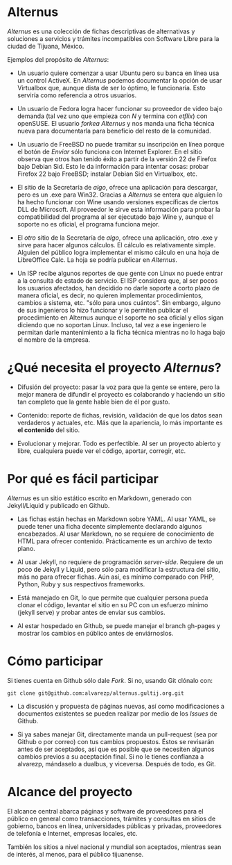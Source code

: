 Alternus
========

*Alternus* es una colección de fichas descriptivas de alternativas y
soluciones a servicios y trámites incompatibles con Software Libre para la
ciudad de Tijuana, México.

Ejemplos del propósito de *Alternus*:

* Un usuario quiere comenzar a usar Ubuntu pero su banca en línea usa
  un control ActiveX. En *Alternus* podemos documentar la opción de usar
  Virtualbox que, aunque dista de ser lo óptimo, le funcionaría. Esto
  serviría como referencia a otros usuarios.

* Un usuario de Fedora logra hacer funcionar su proveedor de video bajo
  demanda (tal vez uno que empieza con *N* y termina con *etflix*) con
  openSUSE. El usuario *forkea* *Alternus* y nos manda una ficha
  técnica nueva para documentarla para beneficio del resto de la comunidad.

* Un usuario de FreeBSD no puede tramitar su inscripción en línea
  porque el botón de *Enviar* sólo funciona con Internet Explorer. En
  el sitio observa que otros han tenido éxito a partir de la versión
  22 de Firefox bajo Debian Sid. Esto le da información para intentar
  cosas: probar Firefox 22 bajo FreeBSD; instalar Debian Sid en
  Virtualbox, etc.

* El sitio de la Secretaría de *algo*, ofrece una aplicación
  para descargar, pero es un .exe para Win32. Gracias a
  *Alternus* se entera que alguien lo ha hecho funcionar con Wine
  usando versiones específicas de ciertos DLL de Microsoft. Al proveedor
  le sirve esta información para probar la compatibilidad del programa
  al ser ejecutado bajo Wine y, aunque el soporte no es oficial, el
  programa funciona mejor.

* El *otro* sitio de la Secretaría de *algo*, ofrece una
  aplicación, otro .exe y sirve para hacer algunos cálculos. El cálculo es
  relativamente simple. Alguien del público logra implementar el mismo
  cálculo en una hoja de LibreOffice Calc. La hoja se podría publicar en
  *Alternus*.

* Un ISP recibe algunos reportes de que gente con Linux no puede
  entrar a la consulta de estado de servicio. El ISP considera que, al
  ser pocos los usuarios afectados, han decidido no darle soporte a
  corto plazo de manera oficial, es decir, no quieren implementar
  procedimientos, cambios a sistema, etc. "sólo para unos cuántos".
  Sin embargo, alguno de sus ingenieros lo hizo funcionar y le permiten
  publicar el procedimiento en Alternus aunque el soporte no sea oficial
  y ellos sigan diciendo que no soportan Linux. Incluso, tal vez a ese
  ingeniero le permitan darle mantenimiento a la ficha técnica
  mientras no lo haga bajo el nombre de la empresa.

¿Qué necesita el proyecto *Alternus*?
=====================================

* Difusión del proyecto: pasar la voz para que la gente se entere,
  pero la mejor manera de difundir el proyecto es colaborando y
  haciendo un sitio tan completo que la gente hable bien de él por
  gusto.

* Contenido: reporte de fichas, revisión, validación de que los datos
  sean verdaderos y actuales, etc. Más que la apariencia, lo más importante
  es **el contenido** del sitio.

* Evolucionar y mejorar. Todo es perfectible. Al ser un proyecto
  abierto y libre, cualquiera puede ver el código, aportar, corregir,
  etc.

Por qué es fácil participar
===========================

*Alternus* es un sitio estático escrito en Markdown, generado con
Jekyll/Liquid y publicado en Github.

* Las fichas están hechas en Markdown sobre YAML. Al usar YAML, se puede
  tener una ficha decente simplemente declarando algunos encabezados. Al
  usar Markdown, no se requiere de conocimiento de HTML para ofrecer
  contenido. Prácticamente es un archivo de texto plano.

* Al usar Jekyll, no requiere de programación *server-side*. Requiere
  de un poco de Jekyll y Liquid, pero sólo para modificar la estructura del
  sitio, más no para ofrecer fichas. Aún así, es mínimo comparado con PHP,
  Python, Ruby y sus respectivos frameworks.

* Está manejado en Git, lo que permite que cualquier persona pueda
  clonar el código, levantar el sitio en su PC con un esfuerzo mínimo
  (jekyll serve) y probar antes de enviar sus cambios.

* Al estar hospedado en Github, se puede manejar el branch gh-pages y
  mostrar los cambios en público antes de enviárnoslos.

Cómo participar
===============

Si tienes cuenta en Github sólo dale *Fork*. Si no, usando Git clónalo con:

	git clone git@github.com:alvarezp/alternus.gultij.org.git

* La discusión y propuesta de páginas nuevas, así como modificaciones
  a documentos existentes se pueden realizar por medio de los
  *Issues* de Github.

* Si ya sabes manejar Git, directamente manda un pull-request (sea
  por Github o por correo) con tus cambios propuestos. Éstos se revisarán
  antes de ser aceptados, así que es posible que se necesiten algunos
  cambios previos a su aceptación final. Si no le tienes confianza a
  alvarezp, mándaselo a dualbus, y viceversa. Después de todo, es Git.

Alcance del proyecto
====================

El alcance central abarca páginas y software de proveedores para el
público en general como transacciones, trámites y consultas en
sitios de gobierno, bancos en línea, universidades públicas y
privadas, proveedores de telefonía e Internet, empresas locales, etc.

También los sitios a nivel nacional y mundial son aceptados, mientras
sean de interés, al menos, para el público tijuanense.

